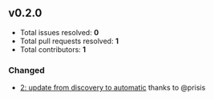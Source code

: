 ## v0.2.0

- Total issues resolved: **0**
- Total pull requests resolved: **1**
- Total contributors: **1**

### Changed

 - [2: update from discovery to automatic](https://github.com/narrowspark/configurators/pull/2) thanks to @prisis


